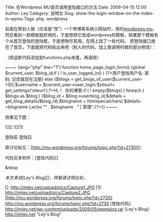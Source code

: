 Title: 在Wordpress MU首页调用登陆接口的方法
Date: 2009-04-15 12:00
Author: Ley
Category: 说明文
Slug: show-the-login-window-on-the-index-in-wpmu
Tags: php, wordpress

前面在帮别人做（应该是“改”）一个带博客系统小网站时，用的[wordpress
mu][]，然后看到一款模板挺好用的，于是想把它改成wordpress的模板，结果那个模板有个从首页登陆的登陆框，于是想物尽其用，在网上找了一些代码，
把登陆接口放在了首页，下面就把代码贴出来吧（别人的代码，加上我调用时做的部分修改）：

（把这断代码添加到functions.php末尾，再调用）<!--more-->

<p>
~~~~ {lang="php" line="1"}
function home_page_login_form() {global $current_user, $blog_id;if ( ! is_user_logged_in() ) {?>用户登陆用户名: 密码: 记住我现在注册} else {$blogs = get_blogs_of_user($current_user->ID);$username = $current_user->user_login;$siteurl= get_settings('siteurl');?>Hi, !   你的博客:if ( ! empty($blogs) ) foreach ( $blogs as $blog ) {$blog_id = $blog->userblog_id;$details = get_blog_details($blog_id);$blogname = htmlspecialchars( $details->blogname );echo "" . $blogname . " | 管理";}?>}}
~~~~

</p>

效果见下图：

![][] ![][1]

登陆前 登陆后

原讨论帖见：[http://mu.wordpress.org/forums/topic.php?id=2730][]

代码文本附件：[登陆代码][]

&nbsp

*本文来自[Ley's Blog][]，转载请注明出处。*

  [wordpress mu]: http://mu.wordpress.org/
  []: http://imley.net/upload/pics/Capture1.JPG
  [1]: http://imley.net/upload/pics/Capture2.JPG
  [http://mu.wordpress.org/forums/topic.php?id=2730]: http://mu.wordpress.org/forums/topic.php?id=2730
  [登陆代码]: http://imley.net/wp-content/uploads/2009/05/wpmulog.rar
  [Ley's Blog]: http://imley.net "Ley's Blog"
